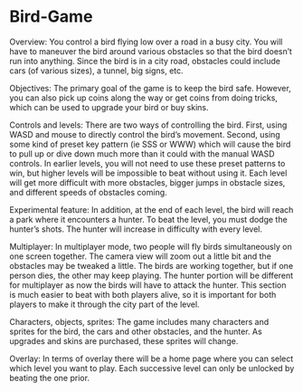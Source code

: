 # Bird-Game

Overview:
You control a bird flying low over a road in a busy city. You will have to maneuver the bird around various obstacles so that the bird doesn’t run into anything. Since the bird is in a city road, obstacles could include cars (of various sizes), a tunnel, big signs, etc. 

Objectives:
The primary goal of the game is to keep the bird safe. However, you can also pick up coins along the way or get coins from doing tricks, which can be used to upgrade your bird or buy skins. 

Controls and levels:
There are two ways of controlling the bird. First, using WASD and mouse to directly control the bird’s movement. Second, using some kind of preset key pattern (ie SSS or WWW) which will cause the bird to pull up or dive down much more than it could with the manual WASD controls. In earlier levels, you will not need to use these preset patterns to win, but higher levels will be impossible to beat without using it. Each level will get more difficult with more obstacles, bigger jumps in obstacle sizes, and different speeds of obstacles coming.

Experimental feature:
In addition, at the end of each level, the bird will reach a park where it encounters a hunter. To beat the level, you must dodge the hunter’s shots. The hunter will increase in difficulty with every level.

Multiplayer:
In multiplayer mode, two people will fly birds simultaneously on one screen together. The camera view will zoom out a little bit and the obstacles may be tweaked a little. The birds are working together, but if one person dies, the other may keep playing. The hunter portion will be different for multiplayer as now the birds will have to attack the hunter. This section is much easier to beat with both players alive, so it is important for both players to make it through the city part of the level. 

Characters, objects, sprites:
The game includes many characters and sprites for the bird, the cars and other obstacles, and the hunter. As upgrades and skins are purchased, these sprites will change.

Overlay:
In terms of overlay there will be a home page where you can select which level you want to play. Each successive level can only be unlocked by beating the one prior. 
